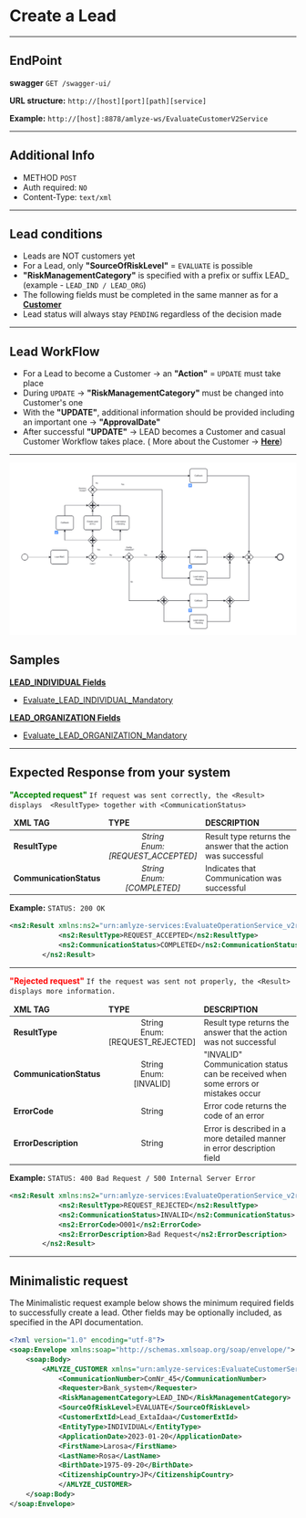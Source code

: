 # Create a Lead
---

## EndPoint

**swagger** `GET /swagger-ui/`

**URL structure:** `http://[host][port][path][service]`

**Example:** `http://[host]:8878/amlyze-ws/EvaluateCustomerV2Service`

---

## Additional Info

* METHOD ` POST ` 
* Auth required: `NO`
* Content-Type: `text/xml`
---

## Lead conditions
* Leads are NOT customers yet
* For a Lead, only <b>"SourceOfRiskLevel"</b> = `EVALUATE` is possible
* <b>"RiskManagementCategory"</b> is specified with a prefix or suffix LEAD_ (example - `LEAD_IND / LEAD_ORG`)
* The following fields must be completed in the same manner as for a [<b>Customer</b>](../customer/customer.md.md)
* Lead status will always stay `PENDING` regardless of the decision made
---

## Lead WorkFlow
* For a Lead to become a Customer → an <b>"Action"</b> = `UPDATE` must take place
* During `UPDATE` → <b>"RiskManagementCategory"</b> must be changed into Customer's one
* With the <b>"UPDATE"</b>, additional information should be provided including an important one → <b>"ApprovalDate"</b>
* After successful <b>"UPDATE"</b> → LEAD becomes a Customer and casual Customer Workflow takes place.
 ( More about the Customer → [<b>Here</b>](../customer/customer.md))

 ---
 ![Alt text](image.png)

## Samples
[<b>LEAD_INDIVIDUAL Fields</b>](INDIVIDUAL/INDIVIDUAL_Fields.md)

* [Evaluate_LEAD_INDIVIDUAL_Mandatory](INDIVIDUAL/INDIVIDUAL_Samples/evaluate_LEAD_INDIVIDUAL_Mandatory.xml) 

[<b>LEAD_ORGANIZATION Fields</b>](ORGANIZATION\ORGANIZATION_Fields.md) 
* [Evaluate_LEAD_ORGANIZATION_Mandatory](ORGANIZATION/ORGANIZATION_Samples/evaluate_LEAD_ORGANIZATION_Mandatory.xml) 

---

## Expected Response from your system

**<span style="color: green;">"Accepted request"</span>**
`If request was sent correctly, the <Result> displays  <ResultType> together with <CommunicationStatus>`

<table>
		<thead>
			<tr>
				<td ><b>XML TAG<b></td>
				<td ><b>TYPE<b></td>
				<td ><b>DESCRIPTION<b></td>
			</tr>
		</thead>
		<tbody>
			<tr>
				<td><b>ResultType<b></td>
				<td style="text-align:center"><i> String</br>Enum:</br>
[REQUEST_ACCEPTED]<i></td>
				<td>Result type returns the answer that the action was successful</td>
			</tr>
			<tr>
				<td><b>CommunicationStatus<b></td>
				<td style="text-align:center"><i>String</br>Enum:</br>
[COMPLETED]<i></td>
				<td>Indicates that Communication was successful</td>
		</tbody>
</table>

**Example:**
`STATUS: 200 OK`
```xml
<ns2:Result xmlns:ns2="urn:amlyze-services:EvaluateOperationService_v2r0">
            <ns2:ResultType>REQUEST_ACCEPTED</ns2:ResultType>
            <ns2:CommunicationStatus>COMPLETED</ns2:CommunicationStatus>
        </ns2:Result>
```
---
**<span style="color: red;">"Rejected request"</span>**
`If the request was sent not properly, the <Result> displays more information.`

<table>
		<thead>
			<tr>
				<td ><b>XML TAG<b></td>
				<td ><b>TYPE<b></td>
				<td ><b>DESCRIPTION<b></td>
			</tr>
		</thead>
		<tbody>
			<tr>
				<td><b>ResultType<b></td>
				<td style="text-align:center"> String</br>Enum:</br>
[REQUEST_REJECTED]</td>
				<td>Result type returns the answer that the action was not successful</td>
			</tr>
			<tr>
				<td><b>CommunicationStatus<b></td>
				<td style="text-align:center">String</br>Enum:</br>
[INVALID]</td>
				<td>"INVALID" Communication status can be received when some errors or mistakes occur</td>
            </tr>
            <tr>
				<td><b>ErrorCode<b></td>
				<td style="text-align:center">String</td>
				<td>Error code returns the code of an error</td>
            </tr>
            <tr>
				<td><b>ErrorDescription<b></td>
				<td style="text-align:center">String</td>
				<td>Error is described in a more detailed manner in error description field</td>
            </tr>
		</tbody>
</table>

**Example:**
`STATUS: 400 Bad Request / 500 Internal Server Error`
```xml
<ns2:Result xmlns:ns2="urn:amlyze-services:EvaluateOperationService_v2r0">
            <ns2:ResultType>REQUEST_REJECTED</ns2:ResultType>
            <ns2:CommunicationStatus>INVALID</ns2:CommunicationStatus>
            <ns2:ErrorCode>O001</ns2:ErrorCode>
            <ns2:ErrorDescription>Bad Request</ns2:ErrorDescription>
        </ns2:Result>
```

------


## Minimalistic request

The Minimalistic request example below shows the minimum required fields to successfully create a lead. Other fields may be optionally included, as specified in the API documentation.



```xml
<?xml version="1.0" encoding="utf-8"?>
<soap:Envelope xmlns:soap="http://schemas.xmlsoap.org/soap/envelope/">
    <soap:Body>
        <AMLYZE_CUSTOMER xmlns="urn:amlyze-services:EvaluateCustomerService_v2r0">
            <CommunicationNumber>ComNr_45</CommunicationNumber>
            <Requester>Bank_system</Requester>
            <RiskManagementCategory>LEAD_IND</RiskManagementCategory>
            <SourceOfRiskLevel>EVALUATE</SourceOfRiskLevel>
            <CustomerExtId>Lead_ExtaIdaa</CustomerExtId>
            <EntityType>INDIVIDUAL</EntityType>
            <ApplicationDate>2023-01-20</ApplicationDate>
            <FirstName>Larosa</FirstName>
            <LastName>Rosa</LastName>
            <BirthDate>1975-09-20</BirthDate>
            <CitizenshipCountry>JP</CitizenshipCountry>
            </AMLYZE_CUSTOMER>
    </soap:Body>
</soap:Envelope>
```





